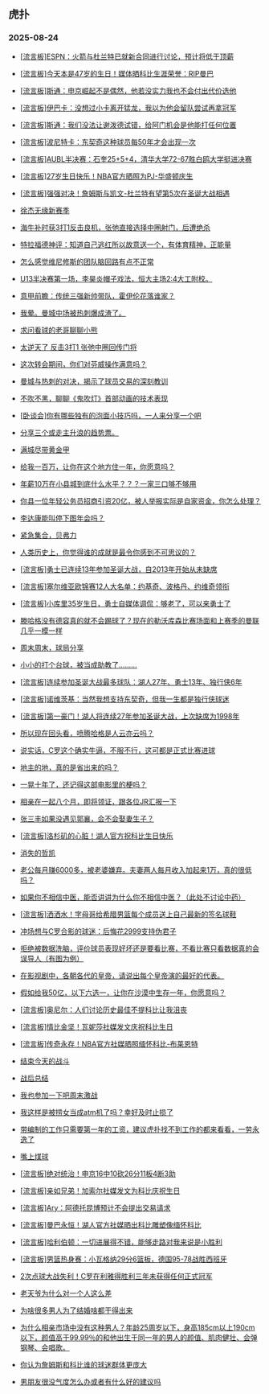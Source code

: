 ## 虎扑 
### 2025-08-24

+ [[流言板]ESPN：火箭与杜兰特已就新合同进行讨论，预计将低于顶薪](https://bbs.hupu.com/634531769.html)

+ [[流言板]今天本是47岁的生日！媒体晒科比生涯荣誉：RIP曼巴](https://bbs.hupu.com/634529046.html)

+ [[流言板]斯通：申京崛起不是偶然，他若没实力我也不会付出代价选他](https://bbs.hupu.com/634530782.html)

+ [[流言板]伊巴卡：没想过小卡离开猛龙，我以为他会留队尝试再拿冠军](https://bbs.hupu.com/634528142.html)

+ [[流言板]斯通：我们没法让谢泼德试错，给阿门机会是他能打任何位置](https://bbs.hupu.com/634528495.html)

+ [[流言板]波尼特卡：东契奇这种球员每50年才会出现一次](https://bbs.hupu.com/634528851.html)

+ [[流言板]AUBL半决赛：石奎25+5+4，清华大学72-67胜白鸥大学挺进决赛](https://bbs.hupu.com/634531220.html)

+ [[流言板]27岁生日快乐！NBA官方晒照为PJ-华盛顿庆生](https://bbs.hupu.com/634528992.html)

+ [[流言板]强强对决！詹姆斯与凯文-杜兰特有望第5次在圣诞大战相遇](https://bbs.hupu.com/634532404.html)

+ [徐杰无缘新赛季](https://bbs.hupu.com/634527991.html)

+ [海牛补时获3打1反击良机，张弛直接选择中圈射门，后遭绝杀](https://bbs.hupu.com/634531386.html)

+ [特拉福德神评：知道自己逃红所以故意送一个，有体育精神，正能量](https://bbs.hupu.com/634532051.html)

+ [怎么感觉维尼修斯的团队脑回路有点不正常](https://bbs.hupu.com/634525093.html)

+ [U13半决赛第一场，李昊炎帽子戏法，恒大主场2:4大工附校。](https://bbs.hupu.com/634527573.html)

+ [意甲前瞻：传统三强新帅带队，霍伊伦花落谁家？](https://bbs.hupu.com/634526238.html)

+ [我晕。曼城中场被热刺爆成渣了。](https://bbs.hupu.com/634529755.html)

+ [求问看球的老哥聊聊小熊](https://bbs.hupu.com/634528732.html)

+ [太逆天了 反击3打1 张弛中圈回传门将 ](https://bbs.hupu.com/634531219.html)

+ [这次转会期间，你们对芬威操作满意吗？](https://bbs.hupu.com/634527441.html)

+ [曼城与热刺的对决，揭示了球员交易的深刻教训](https://bbs.hupu.com/634530551.html)

+ [不吹不黑，聊聊《鬼吹灯》首部动画的技术表现](https://bbs.hupu.com/634528138.html)

+ [[卧谈会]你有哪些独有的泡面小技巧吗，一人来分享一个吧](https://bbs.hupu.com/634529853.html)

+ [分享三个或走主升浪的趋势票。](https://bbs.hupu.com/634528761.html)

+ [满城尽带黄金甲](https://bbs.hupu.com/634528787.html)

+ [给我一百万，让你在这个地方住一年，你愿意吗？](https://bbs.hupu.com/634528945.html)

+ [年薪10万在小县城到底什么水平？？？一家三口够不够用](https://bbs.hupu.com/634531302.html)

+ [你县一位年轻公务员招商引资20亿，被人举报实际是自家资金，你怎么处理？](https://bbs.hupu.com/634528772.html)

+ [李达康能叫停下图年会吗？](https://bbs.hupu.com/634529008.html)

+ [紧急集合，贝弗力](https://bbs.hupu.com/634532275.html)

+ [人类历史上，你觉得谁的成就是最令你感到不可思议的？](https://bbs.hupu.com/634528410.html)

+ [[流言板]勇士已连续13年参加圣诞大战，自2013年开始从未缺席](https://bbs.hupu.com/634532663.html)

+ [[流言板]塞尔维亚欧锦赛12人大名单：约基奇、波格丹、约维奇领衔](https://bbs.hupu.com/634531903.html)

+ [[流言板]小库里35岁生日，勇士自媒体调侃：够老了，可以来勇士了](https://bbs.hupu.com/634532936.html)

+ [滕哈格没有德容真的就不会踢球了？现在的勒沃库森比赛场面和上赛季的曼联几乎一模一样](https://bbs.hupu.com/634532716.html)

+ [周末周末，球局分享](https://bbs.hupu.com/634532734.html)

+ [小小的打个台球，被当成助教了………](https://bbs.hupu.com/634531378.html)

+ [[流言板]连续参加圣诞大战最多球队：湖人27年、勇士13年、独行侠6年](https://bbs.hupu.com/634532562.html)

+ [[流言板]诺维茨基：当然我想支持东契奇，但我一生都是独行侠球迷](https://bbs.hupu.com/634532781.html)

+ [[流言板]第一豪门！湖人将连续27年参加圣诞大战，上次缺席为1998年](https://bbs.hupu.com/634532434.html)

+ [所以现在回头看，喷腾哈格是人云亦云吗？](https://bbs.hupu.com/634533165.html)

+ [说实话，C罗这个确实牛逼，不服不行，这可都是正式比赛进球](https://bbs.hupu.com/634533325.html)

+ [地主的地，真的是省出来的吗？](https://bbs.hupu.com/634531520.html)

+ [一晃十年了，还记得这部电影里的梗吗？](https://bbs.hupu.com/634531660.html)

+ [相亲在一起八个月，即将领证，跟各位JR汇报一下](https://bbs.hupu.com/634531639.html)

+ [张三丰如果没遇见郭襄，会不会娶妻生子？](https://bbs.hupu.com/634530056.html)

+ [[流言板]洛杉矶的心脏！湖人官方祝科比生日快乐](https://bbs.hupu.com/634533837.html)

+ [消失的哲凯](https://bbs.hupu.com/634533642.html)

+ [老公每月赚6000多，被老婆嫌弃。夫妻两人每月收入加起来1万，真的很低吗？](https://bbs.hupu.com/634532023.html)

+ [如果你不相信中医，能否讲讲为什么你不相信中医？（此处不讨论中药）](https://bbs.hupu.com/634532642.html)

+ [[流言板]洒洒水！字母哥给希腊男篮每个成员送上自己最新的签名球鞋](https://bbs.hupu.com/634532821.html)

+ [冲场想与C罗合影的球迷：后悔花2999支持伪君子](https://bbs.hupu.com/634527709.html)

+ [拒绝被数据洗脑，评价球员表现好坏还是要看比赛，不看比赛只看数据真的会误导人（有图为例）](https://bbs.hupu.com/634528212.html)

+ [在影视剧中，各朝各代的皇帝，请说出每个皇帝演的最好的代表。](https://bbs.hupu.com/634531884.html)

+ [假如给我50亿，以下六选一，让你在沙漠中生存一年，你愿意吗？](https://bbs.hupu.com/634532785.html)

+ [[流言板]奥尼尔：人们讨论历史最佳不提科比让我沮丧](https://bbs.hupu.com/634534400.html)

+ [[流言板]情比金坚！瓦妮莎社媒发文庆祝科比生日](https://bbs.hupu.com/634534329.html)

+ [[流言板]传奇永存！NBA官方社媒晒照缅怀科比-布莱恩特](https://bbs.hupu.com/634534167.html)

+ [结束今天的战斗](https://bbs.hupu.com/634533604.html)

+ [战后总结](https://bbs.hupu.com/634534213.html)

+ [我也参加一下吧周末激战](https://bbs.hupu.com/634533981.html)

+ [我这样是被捞女当成atm机了吗？幸好及时止损了](https://bbs.hupu.com/634532877.html)

+ [带编制的工作只需要第一年的工资，建议虎扑找不到工作的都来看看，一劳永逸了](https://bbs.hupu.com/634532461.html)

+ [嘴上煤球](https://bbs.hupu.com/634533750.html)

+ [[流言板]绝对统治！申京16中10砍26分11板4断3助](https://bbs.hupu.com/634534721.html)

+ [[流言板]亲如兄弟！加索尔社媒发文为科比庆祝生日](https://bbs.hupu.com/634534447.html)

+ [[流言板]Ary：阿德托昆博预计不会提出交易请求](https://bbs.hupu.com/634534645.html)

+ [[流言板]曼巴永恒！湖人官方社媒晒出科比雕塑像缅怀科比](https://bbs.hupu.com/634534288.html)

+ [[流言板]哈利伯顿：一切进展得不错，能够走路对我来说是小胜利](https://bbs.hupu.com/634534072.html)

+ [[流言板]男篮热身赛：小瓦格纳29分6篮板，德国95-78战胜西班牙](https://bbs.hupu.com/634534924.html)

+ [2次点球大战失利！C罗在利雅得胜利三年未获得任何正式冠军](https://bbs.hupu.com/634532382.html)

+ [老天爷为什么对一个人这么差](https://bbs.hupu.com/634533882.html)

+ [为啥很多男人为了结婚啥都干得出来](https://bbs.hupu.com/634533272.html)

+ [为什么相亲市场中没有这种男人？年龄25周岁以下，身高185cm以上190cm以下，颜值高于99.99％的和他出生于同一年的男人的颜值、肌肉健壮、会弹钢琴、会唱歌。](https://bbs.hupu.com/634533293.html)

+ [你认为詹姆斯和科比谁的球迷群体更庞大](https://bbs.hupu.com/634534086.html)

+ [男朋友很没气度怎么办或者有什么好的建议吗](https://bbs.hupu.com/634534305.html)

